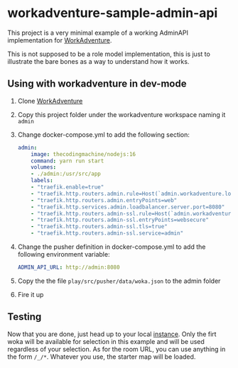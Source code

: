 # workadventure-sample-admin-api

This project is a very minimal example of a working AdminAPI implementation for [WorkAdventure](https://github.com/thecodingmachine/workadventure/).

This is not supposed to be a role model implementation, this is just to illustrate the bare bones as a way to understand how it works.

## Using with workadventure in dev-mode

1. Clone [WorkAdventure](https://github.com/thecodingmachine/workadventure/)
1. Copy this project folder under the workadventure workspace naming it `admin`
1. Change docker-compose.yml to add the following section:

    ```yaml
    admin:
        image: thecodingmachine/nodejs:16
        command: yarn run start
        volumes:
        - ./admin:/usr/src/app
        labels:
        - "traefik.enable=true"
        - "traefik.http.routers.admin.rule=Host(`admin.workadventure.localhost`)"
        - "traefik.http.routers.admin.entryPoints=web"
        - "traefik.http.services.admin.loadbalancer.server.port=8080"
        - "traefik.http.routers.admin-ssl.rule=Host(`admin.workadventure.localhost`)"
        - "traefik.http.routers.admin-ssl.entryPoints=websecure"
        - "traefik.http.routers.admin-ssl.tls=true"
        - "traefik.http.routers.admin-ssl.service=admin"
    ```

1. Change the pusher definition in docker-compose.yml to add  the following environment variable:

    ```yaml
    ADMIN_API_URL: http://admin:8080
    ```

1. Copy the the file `play/src/pusher/data/woka.json` to the admin folder

1. Fire it up

## Testing

Now that you are done, just head up to your local [instance](http://play.workadventure.localhost). Only the firt woka will
be available for selection in this example and will be used regardless of your selection. As for the room URL, you can use
anything in the form `/_/*`. Whatever you use, the starter map will be loaded.
